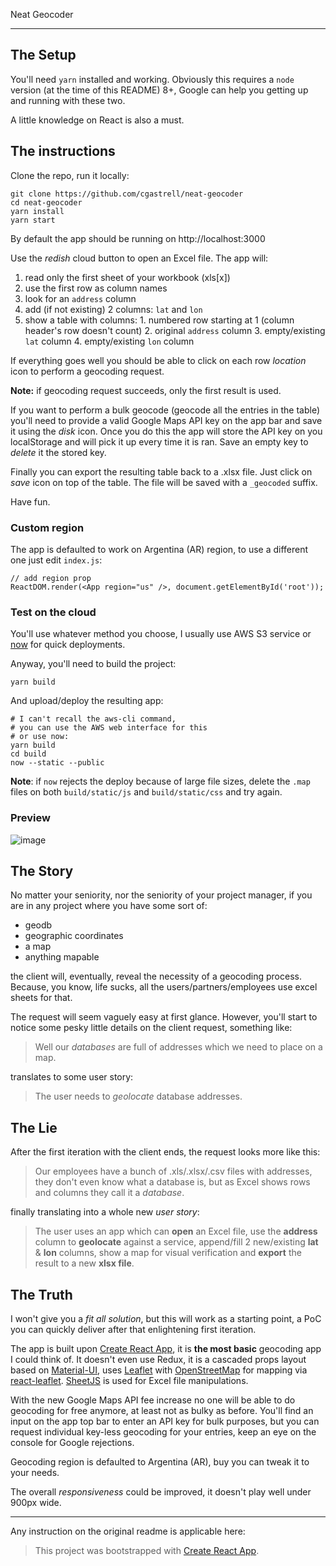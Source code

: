 Neat Geocoder

----------------

## The Setup
You'll need `yarn` installed and working. Obviously this requires a `node`
version (at the time of this README) 8+, Google can help you getting up and
running with these two.

A little knowledge on React is also a must.

## The instructions

Clone the repo, run it locally:
```
git clone https://github.com/cgastrell/neat-geocoder
cd neat-geocoder
yarn install
yarn start
```

By default the app should be running on http://localhost:3000

Use the _redish_ cloud button to open an Excel file. The app will:
  1. read only the first sheet of your workbook (xls[x])
  2. use the first row as column names
  3. look for an `address` column
  4. add (if not existing) 2 columns: `lat` and `lon`
  5. show a table with columns:
    1. numbered row starting at 1 (column header's row doesn't count)
    2. original `address` column
    3. empty/existing `lat` column
    4. empty/existing `lon` column

If everything goes well you should be able to click on each row _location_ icon
to perform a geocoding request.

**Note:** if geocoding request succeeds, only the first result is used.

If you want to perform a bulk geocode (geocode all the entries in the table)
you'll need to provide a valid Google Maps API key on the app bar and save it
using the _disk_ icon. Once you do this the app will store the API key on
you localStorage and will pick it up every time it is ran. Save an empty key to
_delete_ it the stored key.

Finally you can export the resulting table back to a .xlsx file. Just click on
_save_ icon on top of the table. The file will be saved with a `_geocoded` suffix.

Have fun.

### Custom region

The app is defaulted to work on Argentina (AR) region, to use a different one
just edit `index.js`:
```
// add region prop
ReactDOM.render(<App region="us" />, document.getElementById('root'));
```

### Test on the cloud
You'll use whatever method you choose, I usually use AWS S3 service or [now][7]
for quick deployments.

Anyway, you'll need to build the project:
```
yarn build
```

And upload/deploy the resulting app:
```
# I can't recall the aws-cli command,
# you can use the AWS web interface for this
# or use now:
yarn build
cd build
now --static --public
```

**Note**: if `now` rejects the deploy because of large file sizes,
delete the `.map` files on both `build/static/js` and `build/static/css`
and try again.

### Preview
![image](https://user-images.githubusercontent.com/157240/43226534-8c8966ae-9032-11e8-9580-79381b0202e7.png)

## The Story
No matter your seniority, nor the seniority of your project manager, if you
are in any project where you have some sort of:

  - geodb
  - geographic coordinates
  - a map
  - anything mapable

the client will, eventually, reveal the necessity of a geocoding process.
Because, you know, life sucks, all the users/partners/employees use
excel sheets for that.

The request will seem vaguely easy at first glance. However, you'll start
to notice some pesky little details on the client request, something like:

> Well our _databases_ are full of addresses which we need to place on a map.

translates to some user story:

> The user needs to _geolocate_ database addresses.

## The Lie
After the first iteration with the client ends, the request looks more like this:

> Our employees have a bunch of .xls/.xlsx/.csv files with addresses, they don't
even know what a database is, but as Excel shows rows and columns they call it
a _database_.

finally translating into a whole new _user story_:

> The user uses an app which can **open** an Excel file, use the
**address** column to **geolocate** against a service, append/fill 2 new/existing
**lat** & **lon** columns, show a map for visual verification and **export** the
result to a new **xlsx file**.

## The Truth
I won't give you a _fit all solution_, but this will work as a starting point,
a PoC you can quickly deliver after that enlightening first iteration.

The app is built upon [Create React App][1], it is **the most basic** geocoding
app I could think of. It doesn't even use Redux, it is a cascaded props layout
based on [Material-UI][2], uses [Leaflet][5] with [OpenStreetMap][6] for mapping
via [react-leaflet][4]. [SheetJS][3] is used for Excel file manipulations.

With the new Google Maps API fee increase no one will be able to do geocoding
for free anymore, at least not as bulky as before. You'll find an input on the
app top bar to enter an API key for bulk purposes, but you can request individual
key-less geocoding for your entries, keep an eye on the console for Google
rejections.

Geocoding region is defaulted to Argentina (AR), buy you can tweak it to your needs.

The overall _responsiveness_ could be improved, it doesn't play well under 900px wide.

------------------

Any instruction on the original readme is applicable here:

> This project was bootstrapped with [Create React App][1].

[1]: https://github.com/facebookincubator/create-react-app
[2]: https://material-ui.com
[3]: https://github.com/SheetJS/js-xlsx
[4]: https://github.com/PaulLeCam/react-leaflet
[5]: https://leafletjs.com/
[6]: https://www.openstreetmap.org/#map=4/-40.44/-63.59
[7]: https://zeit.co/now
